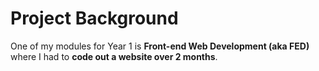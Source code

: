 # Project Background
One of my modules for Year 1 is **Front-end Web Development (aka FED)** where I had to **code out a website over 2 months**.

